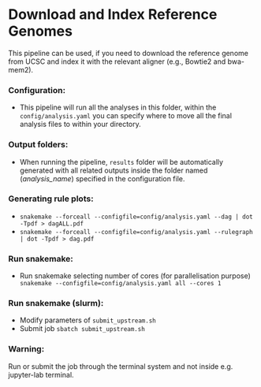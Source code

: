 # Download and Index Reference Genomes

This pipeline can be used, if you need to download the reference genome from UCSC and index it with the relevant aligner (e.g., Bowtie2 and bwa-mem2).
       
### Configuration:
- This pipeline will run all the analyses in this folder, within the ```config/analysis.yaml``` you can specify where to move all the final analysis files to within your directory.

### Output folders:
- When running the pipeline, ```results``` folder will be automatically generated with all related outputs inside the folder named (*analysis_name*) specified in the configuration file.

### Generating rule plots:
- ```snakemake --forceall --configfile=config/analysis.yaml --dag | dot -Tpdf > dagALL.pdf```
- ```snakemake --forceall --configfile=config/analysis.yaml --rulegraph | dot -Tpdf > dag.pdf```

### Run snakemake:
- Run snakemake selecting number of cores (for parallelisation purpose) ``` snakemake --configfile=config/analysis.yaml all --cores 1```

### Run snakemake (slurm):
- Modify parameters of ```submit_upstream.sh```
- Submit job ```sbatch submit_upstream.sh```

### Warning:
Run or submit the job through the terminal system and not inside e.g. jupyter-lab terminal.